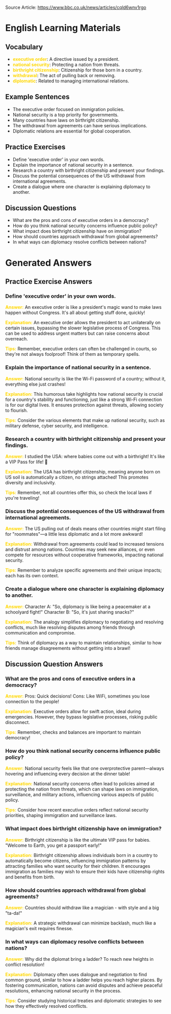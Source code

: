 Source Article: https://www.bbc.co.uk/news/articles/cqld6wnv1rgo

# English Learning Materials
## Vocabulary
- <span style="color: gold">**executive order**</span>: A directive issued by a president.
- <span style="color: gold">**national security**</span>: Protecting a nation from threats.
- <span style="color: gold">**birthright citizenship**</span>: Citizenship for those born in a country.
- <span style="color: gold">**withdrawal**</span>: The act of pulling back or removing.
- <span style="color: gold">**diplomatic**</span>: Related to managing international relations.

## Example Sentences
- The executive order focused on immigration policies.
- National security is a top priority for governments.
- Many countries have laws on birthright citizenship.
- The withdrawal from agreements can have serious implications.
- Diplomatic relations are essential for global cooperation.

## Practice Exercises
- Define 'executive order' in your own words.
- Explain the importance of national security in a sentence.
- Research a country with birthright citizenship and present your findings.
- Discuss the potential consequences of the US withdrawal from international agreements.
- Create a dialogue where one character is explaining diplomacy to another.

## Discussion Questions
- What are the pros and cons of executive orders in a democracy?
- How do you think national security concerns influence public policy?
- What impact does birthright citizenship have on immigration?
- How should countries approach withdrawal from global agreements?
- In what ways can diplomacy resolve conflicts between nations?


# Generated Answers

## Practice Exercise Answers

### Define 'executive order' in your own words.
<span style="color: gold">**Answer:**</span> An executive order is like a president's magic wand to make laws happen without Congress. It's all about getting stuff done, quickly!

<span style="color: gold">**Explanation:**</span> An executive order allows the president to act unilaterally on certain issues, bypassing the slower legislative process of Congress. This can be used to address urgent matters but can raise concerns about overreach.

<span style="color: gold">**Tips:**</span> Remember, executive orders can often be challenged in courts, so they're not always foolproof! Think of them as temporary spells.

### Explain the importance of national security in a sentence.
<span style="color: gold">**Answer:**</span> National security is like the Wi-Fi password of a country; without it, everything else just crashes!

<span style="color: gold">**Explanation:**</span> This humorous take highlights how national security is crucial for a country's stability and functioning, just like a strong Wi-Fi connection is for our digital lives. It ensures protection against threats, allowing society to flourish.

<span style="color: gold">**Tips:**</span> Consider the various elements that make up national security, such as military defense, cyber security, and intelligence.

### Research a country with birthright citizenship and present your findings.
<span style="color: gold">**Answer:**</span> I studied the USA: where babies come out with a birthright! It's like a VIP Pass for life! 🎉

<span style="color: gold">**Explanation:**</span> The USA has birthright citizenship, meaning anyone born on US soil is automatically a citizen, no strings attached! This promotes diversity and inclusivity.

<span style="color: gold">**Tips:**</span> Remember, not all countries offer this, so check the local laws if you're traveling!

### Discuss the potential consequences of the US withdrawal from international agreements.
<span style="color: gold">**Answer:**</span> The US pulling out of deals means other countries might start filing for "roommates"—a little less diplomatic and a lot more awkward!

<span style="color: gold">**Explanation:**</span> Withdrawal from agreements could lead to increased tensions and distrust among nations. Countries may seek new alliances, or even compete for resources without cooperative frameworks, impacting national security.

<span style="color: gold">**Tips:**</span> Remember to analyze specific agreements and their unique impacts; each has its own context.

### Create a dialogue where one character is explaining diplomacy to another.
<span style="color: gold">**Answer:**</span> Character A: "So, diplomacy is like being a peacemaker at a schoolyard fight!"
Character B: "So, it's just sharing snacks?"

<span style="color: gold">**Explanation:**</span> The analogy simplifies diplomacy to negotiating and resolving conflicts, much like resolving disputes among friends through communication and compromise.

<span style="color: gold">**Tips:**</span> Think of diplomacy as a way to maintain relationships, similar to how friends manage disagreements without getting into a brawl!

## Discussion Question Answers

### What are the pros and cons of executive orders in a democracy?
<span style="color: gold">**Answer:**</span> Pros: Quick decisions! Cons: Like WiFi, sometimes you lose connection to the people!

<span style="color: gold">**Explanation:**</span> Executive orders allow for swift action, ideal during emergencies. However, they bypass legislative processes, risking public disconnect.

<span style="color: gold">**Tips:**</span> Remember, checks and balances are important to maintain democracy!

### How do you think national security concerns influence public policy?
<span style="color: gold">**Answer:**</span> National security feels like that one overprotective parent—always hovering and influencing every decision at the dinner table!

<span style="color: gold">**Explanation:**</span> National security concerns often lead to policies aimed at protecting the nation from threats, which can shape laws on immigration, surveillance, and military actions, influencing various aspects of public policy.

<span style="color: gold">**Tips:**</span> Consider how recent executive orders reflect national security priorities, shaping immigration and surveillance laws.

### What impact does birthright citizenship have on immigration?
<span style="color: gold">**Answer:**</span> Birthright citizenship is like the ultimate VIP pass for babies. "Welcome to Earth, you get a passport early!"

<span style="color: gold">**Explanation:**</span> Birthright citizenship allows individuals born in a country to automatically become citizens, influencing immigration patterns by attracting families who want security for their children. It encourages immigration as families may wish to ensure their kids have citizenship rights and benefits from birth.



### How should countries approach withdrawal from global agreements?
<span style="color: gold">**Answer:**</span> Countries should withdraw like a magician - with style and a big "ta-da!"

<span style="color: gold">**Explanation:**</span> A strategic withdrawal can minimize backlash, much like a magician's exit requires finesse.



### In what ways can diplomacy resolve conflicts between nations?
<span style="color: gold">**Answer:**</span> Why did the diplomat bring a ladder? To reach new heights in conflict resolution!

<span style="color: gold">**Explanation:**</span> Diplomacy often uses dialogue and negotiation to find common ground, similar to how a ladder helps you reach higher places. By fostering communication, nations can avoid disputes and achieve peaceful resolutions, enhancing national security in the process.

<span style="color: gold">**Tips:**</span> Consider studying historical treaties and diplomatic strategies to see how they effectively resolved conflicts.